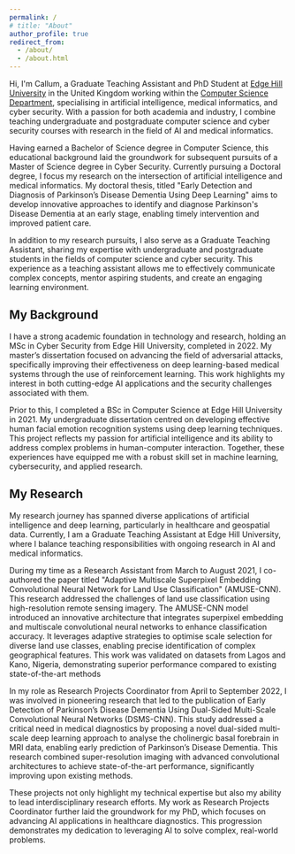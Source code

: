 ```yaml
---
permalink: /
# title: "About"
author_profile: true
redirect_from: 
  - /about/
  - /about.html
---
```


<!-- <iframe src="https://tryhackme.com/api/v2/badges/public-profile?userPublicId=3766402" style='border:none;'></iframe> -->

Hi, I'm Callum, a Graduate Teaching Assistant and PhD Student at [Edge Hill University](https://edgehill.ac.uk) in the United Kingdom working within the [Computer Science Department](https://edgehill.ac.uk/departments/academic/computerscience/), specialising in artificial intelligence, medical informatics, and cyber security. With a passion for both academia and industry, I combine teaching undergraduate and postgraduate computer science and cyber security courses with research in the field of AI and medical informatics.

Having earned a Bachelor of Science degree in Computer Science, this educational background laid the groundwork for subsequent pursuits of a Master of Science degree in Cyber Security. Currently pursuing a Doctoral degree, I focus my research on the intersection of artificial intelligence and medical informatics. My doctoral thesis, titled "Early Detection and Diagnosis of Parkinson’s Disease Dementia Using Deep Learning" aims to develop innovative approaches to identify and diagnose Parkinson's Disease Dementia at an early stage, enabling timely intervention and improved patient care.

In addition to my research pursuits, I also serve as a Graduate Teaching Assistant, sharing my expertise with undergraduate and postgraduate students in the fields of computer science and cyber security. This experience as a teaching assistant allows me to effectively communicate complex concepts, mentor aspiring students, and create an engaging learning environment.

## My Background

I have a strong academic foundation in technology and research, holding an MSc in Cyber Security from Edge Hill University, completed in 2022. My master’s dissertation focused on advancing the field of adversarial attacks, specifically improving their effectiveness on deep learning-based medical systems through the use of reinforcement learning. This work highlights my interest in both cutting-edge AI applications and the security challenges associated with them.

Prior to this, I completed a BSc in Computer Science at Edge Hill University in 2021. My undergraduate dissertation centred on developing effective human facial emotion recognition systems using deep learning techniques. This project reflects my passion for artificial intelligence and its ability to address complex problems in human-computer interaction. Together, these experiences have equipped me with a robust skill set in machine learning, cybersecurity, and applied research.

## My Research
My research journey has spanned diverse applications of artificial intelligence and deep learning, particularly in healthcare and geospatial data. Currently, I am a Graduate Teaching Assistant at Edge Hill University, where I balance teaching responsibilities with ongoing research in AI and medical informatics.

During my time as a Research Assistant from March to August 2021, I co-authored the paper titled "Adaptive Multiscale Superpixel Embedding Convolutional Neural Network for Land Use Classification" (AMUSE-CNN). This research addressed the challenges of land use classification using high-resolution remote sensing imagery. The AMUSE-CNN model introduced an innovative architecture that integrates superpixel embedding and multiscale convolutional neural networks to enhance classification accuracy. It leverages adaptive strategies to optimise scale selection for diverse land use classes, enabling precise identification of complex geographical features. This work was validated on datasets from Lagos and Kano, Nigeria, demonstrating superior performance compared to existing state-of-the-art methods

In my role as Research Projects Coordinator from April to September 2022, I was involved in pioneering research that led to the publication of Early Detection of Parkinson’s Disease Dementia Using Dual-Sided Multi-Scale Convolutional Neural Networks (DSMS-CNN). This study addressed a critical need in medical diagnostics by proposing a novel dual-sided multi-scale deep learning approach to analyse the cholinergic basal forebrain in MRI data, enabling early prediction of Parkinson’s Disease Dementia. This research combined super-resolution imaging with advanced convolutional architectures to achieve state-of-the-art performance, significantly improving upon existing methods.

These projects not only highlight my technical expertise but also my ability to lead interdisciplinary research efforts. My work as Research Projects Coordinator further laid the groundwork for my PhD, which focuses on advancing AI applications in healthcare diagnostics. This progression demonstrates my dedication to leveraging AI to solve complex, real-world problems.